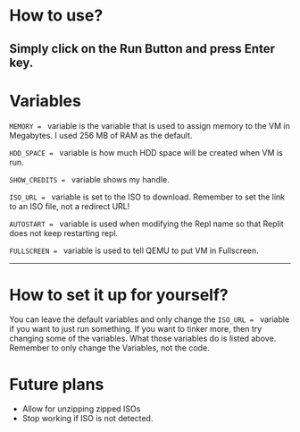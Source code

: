 # How to use?

Simply click on the Run Button and press Enter key.
---

# Variables

`MEMORY = ` variable is the variable that is used to assign memory to the VM in Megabytes. I used 256 MB of RAM as the default.

`HDD_SPACE = ` variable is how much HDD space will be created when VM is run.

`SHOW_CREDITS = ` variable shows my handle.

`ISO_URL = ` variable is set to the ISO to download. Remember to set the link to an ISO file, not a redirect URL!

`AUTOSTART = ` variable is used when modifying the Repl name so that Replit does not keep restarting repl.

`FULLSCREEN = ` variable is used to tell QEMU to put VM in Fullscreen.

---

# How to set it up for yourself?
You can leave the default variables and only change the `ISO_URL = ` variable if you want to just run something. If you want to tinker more, then try changing some of the variables. What those variables do is listed above. Remember to only change the Variables, not the code.

# Future plans
- Allow for unzipping zipped ISOs
- Stop working if ISO is not detected.
